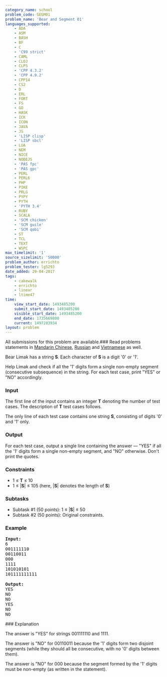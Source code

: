 ```yaml
---
category_name: school
problem_code: SEGM01
problem_name: 'Bear and Segment 01'
languages_supported:
    - ADA
    - ASM
    - BASH
    - BF
    - C
    - 'C99 strict'
    - CAML
    - CLOJ
    - CLPS
    - 'CPP 4.3.2'
    - 'CPP 4.9.2'
    - CPP14
    - CS2
    - D
    - ERL
    - FORT
    - FS
    - GO
    - HASK
    - ICK
    - ICON
    - JAVA
    - JS
    - 'LISP clisp'
    - 'LISP sbcl'
    - LUA
    - NEM
    - NICE
    - NODEJS
    - 'PAS fpc'
    - 'PAS gpc'
    - PERL
    - PERL6
    - PHP
    - PIKE
    - PRLG
    - PYPY
    - PYTH
    - 'PYTH 3.4'
    - RUBY
    - SCALA
    - 'SCM chicken'
    - 'SCM guile'
    - 'SCM qobi'
    - ST
    - TCL
    - TEXT
    - WSPC
max_timelimit: '1'
source_sizelimit: '50000'
problem_author: errichto
problem_tester: lg5293
date_added: 29-04-2017
tags:
    - cakewalk
    - errichto
    - linear
    - ltime47
time:
    view_start_date: 1493485200
    submit_start_date: 1493485200
    visible_start_date: 1493485200
    end_date: 1735669800
    current: 1497283934
layout: problem
---
```

All submissions for this problem are available.###  Read problems statements in [Mandarin Chinese](http://www.codechef.com/download/translated/LTIME47/mandarin/SEGM01.pdf), [Russian](http://www.codechef.com/download/translated/LTIME47/russian/SEGM01.pdf) and [Vietnamese](http://www.codechef.com/download/translated/LTIME47/vietnamese/SEGM01.pdf) as well.

Bear Limak has a string **S**. Each character of **S** is a digit '0' or '1'.

Help Limak and check if all the '1' digits form a single non-empty segment (consecutive subsequence) in the string. For each test case, print "YES" or "NO" accordingly.

### Input

The first line of the input contains an integer **T** denoting the number of test cases. The description of **T** test cases follows.

The only line of each test case contains one string **S**, consisting of digits '0' and '1' only.

### Output

For each test case, output a single line containing the answer — "YES" if all the '1' digits form a single non-empty segment, and "NO" otherwise. Don't print the quotes.

### Constraints

- 1 ≤ **T** ≤ 10
- 1 ≤ |**S**| ≤ 105 (here, |**S**| denotes the length of **S**)

### Subtasks

- Subtask #1 (50 points): 1 ≤ |**S**| ≤ 50
- Subtask #2 (50 points): Original constraints.

### Example

<pre><b>Input:</b>
6
001111110
00110011
000
1111
101010101
101111111111

<b>Output:</b>
YES
NO
NO
YES
NO
NO
</pre>### Explanation

The answer is "YES" for strings 001111110 and 1111.

The answer is "NO" for 00110011 because the '1' digits form two disjoint segments (while they should all be consecutive, with no '0' digits between them).

The answer is "NO" for 000 because the segment formed by the '1' digits must be non-empty (as written in the statement).

